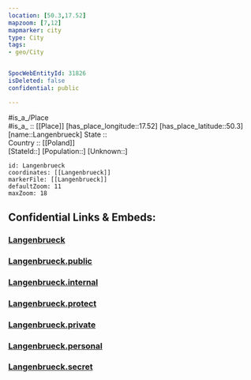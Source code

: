 ```yaml
---
location: [50.3,17.52] 
mapzoom: [7,12] 
mapmarker: city 
type: City
tags:
- geo/City


SpocWebEntityId: 31826
isDeleted: false
confidential: public

---
```

#is_a_/Place  
#is_a_ :: [[Place]] 
[has_place_longitude::17.52] 
[has_place_latitude::50.3] 
[name::Langenbrueck] 
State ::  
Country :: [[Poland]]  
[StateId::] 
[Population::] 
[Unknown::] 


```leaflet
id: Langenbrueck
coordinates: [[Langenbrueck]] 
markerFile: [[Langenbrueck]] 
defaultZoom: 11 
maxZoom: 18
```


## Confidential Links & Embeds: 

### [Langenbrueck](/_Standards/Earth/Continent/Europe/Europe~East/Poland/Provinces~Poland/Opole/City/Langenbrueck.md) 

### [Langenbrueck.public](/_public/Earth/Continent/Europe/Europe~East/Poland/Provinces~Poland/Opole/City/Langenbrueck.public.md) 

### [Langenbrueck.internal](/_internal/Earth/Continent/Europe/Europe~East/Poland/Provinces~Poland/Opole/City/Langenbrueck.internal.md) 

### [Langenbrueck.protect](/_protect/Earth/Continent/Europe/Europe~East/Poland/Provinces~Poland/Opole/City/Langenbrueck.protect.md) 

### [Langenbrueck.private](/_private/Earth/Continent/Europe/Europe~East/Poland/Provinces~Poland/Opole/City/Langenbrueck.private.md) 

### [Langenbrueck.personal](/_personal/Earth/Continent/Europe/Europe~East/Poland/Provinces~Poland/Opole/City/Langenbrueck.personal.md) 

### [Langenbrueck.secret](/_secret/Earth/Continent/Europe/Europe~East/Poland/Provinces~Poland/Opole/City/Langenbrueck.secret.md)

